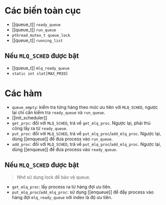 # Các biến toàn cục
- [[queue_t]] `ready_queue`
- [[queue_t]] `run_queue`
- `pthread_mutex_t queue_lock`
- [[queue_t]] `running_list`
## Nếu `MLQ_SCHED` được bật
- [[queue_t]] `mlq_ready_queue`
- `static int slot[MAX_PRIO]`
# Các hàm
- `queue_empty`: kiểm tra từng hàng theo mức ưu tiên với `MLQ_SCHED`, ngược lại chỉ cần kiểm tra `ready_queue` và `run_queue`.
- [[init_scheduler]]
- `get_proc`: đối với `MLQ_SCHED`, trả về `get_mlq_proc`. Ngược lại, phải thủ công lấy ra từ `ready_queue`.
- `put_proc`: đối với `MLQ_SCHED`, trả về `put_mlq_proc`/`add_mlq_proc`. Ngược lại, dùng [[enqueue]] để đưa process vào `run_queue`.
- `add_proc`: đối với `MLQ_SCHED`, trả về `put_mlq_proc`/`add_mlq_proc`. Ngược lại, dùng [[enqueue]] để đưa process vào `ready_queue`.
## Nếu `MLQ_SCHED` được bật
>Nhớ sử dụng lock để bảo vệ queue.
- `get_mlq_proc`: lấy process ra từ hàng đợi ưu tiên.
- `put_mlq_proc`/`add_mlq_proc`: sử dụng [[enqueue]] để đẩy process vào hàng đợi `mlq_ready_queue` với index là độ ưu tiên.